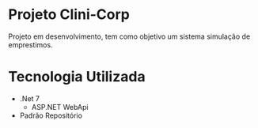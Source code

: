 # Projeto Clini-Corp

Projeto em desenvolvimento, tem como objetivo um sistema simulação de emprestimos.
# Tecnologia Utilizada
- .Net 7
  - ASP.NET WebApi   
- Padrão Repositório

